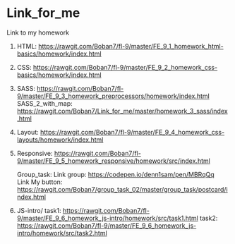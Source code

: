 # Link_for_me
Link to my homework

1. HTML:             https://rawgit.com/Boban7/fl-9/master/FE_9_1_homework_html-basics/homework/index.html

2. CSS:              https://rawgit.com/Boban7/fl-9/master/FE_9_2_homework_css-basics/homework/index.html

3. SASS:             https://rawgit.com/Boban7/fl-9/master/FE_9_3_homework_preprocessors/homework/index.html
   SASS_2_with_map:  https://rawgit.com/Boban7/Link_for_me/master/homework_3_sass/index.html
   
4. Layout:           https://rawgit.com/Boban7/fl-9/master/FE_9_4_homework_css-layouts/homework/index.html

5. Responsive:       https://rawgit.com/Boban7/fl-9/master/FE_9_5_homework_responsive/homework/src/index.html

   Group_task: Link group:      https://codepen.io/denn1sam/pen/MBRqQq   
               Link My button:  https://rawgit.com/Boban7/group_task_02/master/group_task/postcard/index.html
               
6. JS-intro/ task1:  https://rawgit.com/Boban7/fl-9/master/FE_9_6_homework_js-intro/homework/src/task1.html
             task2:  https://rawgit.com/Boban7/fl-9/master/FE_9_6_homework_js-intro/homework/src/task2.html
